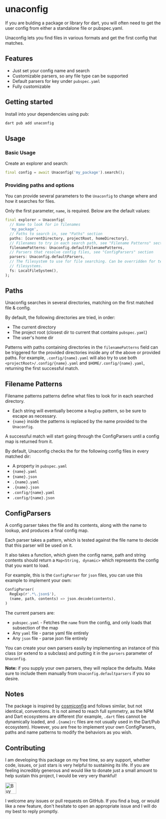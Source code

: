 # unaconfig

If you are bulding a package or library for dart, you will often need to get the user config from
either a standalone file or pubspec.yaml.

Unaconfig lets you find files in various formats and get the first config that matches.

## Features

- Just set your config name and search
- Customizable parsers, so any file type can be supported
- Default parsers for key under `pubspec.yaml`
- Fully customizable

## Getting started

Install into your dependencies using pub:

```bash
dart pub add unaconfig
```

## Usage

### Basic Usage

Create an explorer and search:

```dart
final config = await Unaconfig('my_package').search();
```

### Providing paths and options

You can provide several parameters to the `Unaconfig` to change where and how it searches for files.

Only the first parameter, `name`, is required. Below are the default values:

```dart
final explorer = Unaconfig(
  // Name to look for in filenames
  'my_package',
  // Paths to search in, see "Paths" section
  paths: [currentDirectory, projectRoot, homeDirectory],
  // Filenames to try in each search path, see "Filename Patterns" section
  filenamePatterns: Unaconfig.defaultFilenamePatterns,
  // Parsers that resolve config files, see "ConfigParsers" section
  parsers: Unaconfig.defaultParsers,
  // The filesystem to use for file searching. Can be overridden for tests, or using alternative
  // filesystems.
  fs: LocalFileSystem(),
);
```

## Paths

Unaconfig searches in several directories, matching on the first matched file & config.

By default, the following directories are tried, in order:

- The current directory
- The project root (closest dir to current that contains `pubspec.yaml`)
- The user's home dir

Patterns with paths containing directories in the `filenamePatterns` field can be triggered for the
provided directories inside any of the above or provided paths. For example, `.config/{name}.yaml`
will also try to use both `<projectRoot>/.config/{name}.yaml` and `$HOME/.config/{name}.yaml`,
returning the first successful match.

## Filename Patterns

Filename patterns patterns define what files to look for in each searched directory.

- Each string will eventually become a `RegExp` pattern, so be sure to escape as necessary.
- `{name}` inside the patterns is replaced by the name provided to the `Unaconfig`.

A successful match will start going through the ConfigParsers until a config map is returned from
it.

By default, Unaconfig checks the for the following config files in every matched dir:

- A property in `pubspec.yaml`
- `{name}.yaml`
- `{name}.json`
- `.{name}.yaml`
- `.{name}.json`
- `.config/{name}.yaml`
- `.config/{name}.json`

## ConfigParsers

A config parser takes the file and its contents, along with the name to lookup, and produces a final
config map.

Each parser takes a pattern, which is tested against the file name to decide that this parser will
be used on it.

It also takes a function, which given the config name, path and string contents should return a
`Map<String, dynamic>` which represents the config that you want to load.

For example, this is the `ConfigParser` for `json` files, you can use this example to implement your
own:

```dart
ConfigParser(
  RegExp(r'.*\.json$'),
  (name, path, contents) => json.decode(contents),
)
```

The current parsers are:

- `pubspec.yaml` - Fetches the `name` from the config, and only loads that subsection of the map
- Any `yaml` file - parse yaml file entirely
- Any `json` file - parse json file entirely

You can create your own parsers easily by implementing an instance of this class (or extend to a
subclass) and putting it in the `parsers` parameter of `Unaconfig`.

**Note:** if you supply your own parsers, they will replace the defaults. Make sure to include them
manually from `Unaconfig.defaultparsers` if you so desire.

## Notes

The package is inspired by [cosmiconfig](https://www.npmjs.com/package/cosmiconfig) and follows
similar, but not identical, conventions. It is not aimed to reach full symmetry, as the NPM and Dart
ecosystems are different (for example, `.dart` files cannot be dynamically loaded, and `.{name}rc`
files are not usually used in the Dart/Pub ecosystem). However, you are free to implement your own
ConfigParsers, paths and name patterns to modify the behaviors as you wish.

## Contributing

I am developing this package on my free time, so any support, whether code, issues, or just stars is
very helpful to sustaining its life. If you are feeling incredibly generous and would like to donate
just a small amount to help sustain this project, I would be very very thankful!

<a href="https://ko-fi.com/casraf" target="_blank">
  <img height="36"
    src="https://cdn.ko-fi.com/cdn/kofi1.png?v=3"
    alt="Buy Me a Coffee at ko-fi.com" />
</a>

I welcome any issues or pull requests on GitHub. If you find a bug, or would like a new feature,
don't hesitate to open an appropriate issue and I will do my best to reply promptly.

